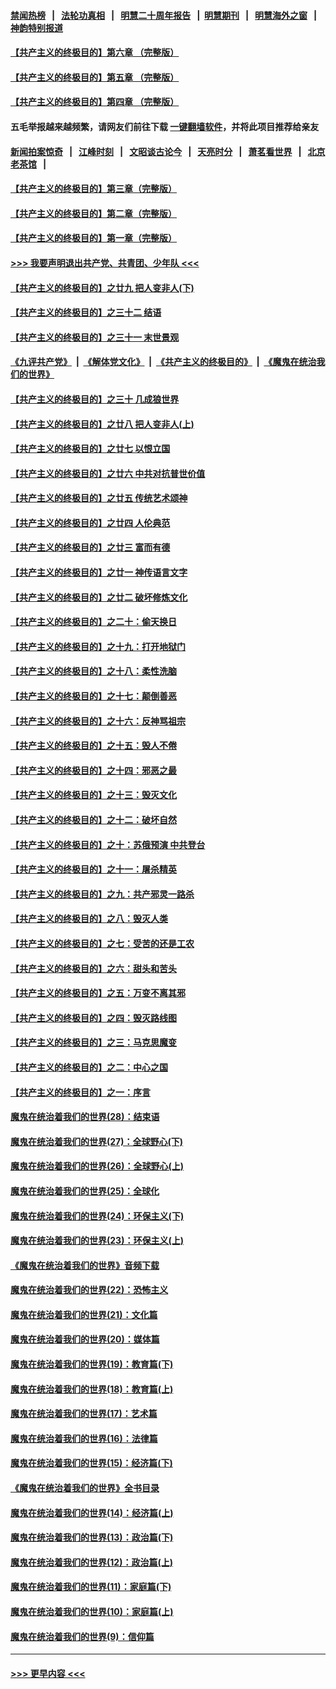 #### [禁闻热榜](热点新闻.md?=0)  &nbsp;&nbsp;|&nbsp;&nbsp; [法轮功真相](https://github.com/gfw-breaker/truth/blob/master/README.md?=0) &nbsp;&nbsp;|&nbsp;&nbsp; [明慧二十周年报告](https://github.com/gfw-breaker/mh-reports/blob/master/README.md?=0) &nbsp;&nbsp;|&nbsp;&nbsp;[明慧期刊](https://github.com/gfw-breaker/mh-qikan) &nbsp;&nbsp;|&nbsp;&nbsp; [明慧海外之窗](https://github.com/gfw-breaker/mh-news/blob/master/README.md?=0) &nbsp;&nbsp;|&nbsp;&nbsp; [神韵特别报道](https://github.com/gfw-breaker/mh-news/blob/master/shenyun.md?=0)
#### [【共产主义的终极目的】第六章 （完整版）](../pages/nsc422/n11428913.md?t=03010502) 
#### [【共产主义的终极目的】第五章 （完整版）](../pages/nsc422/n11428912.md?t=03010502) 
#### [【共产主义的终极目的】第四章 （完整版）](../pages/nsc422/n11428907.md?t=03010502) 
#### 五毛举报越来越频繁，请网友们前往下载 [一键翻墙软件](https://github.com/gfw-breaker/ssr-accounts)，并将此项目推荐给亲友
#### [新闻拍案惊奇](https://github.com/gfw-breaker/banned-news/blob/master/pages/link4.md) &nbsp;&nbsp;|&nbsp;&nbsp; [江峰时刻](https://github.com/gfw-breaker/banned-news/blob/master/pages/link4.md) &nbsp;&nbsp;|&nbsp;&nbsp; [文昭谈古论今](https://github.com/gfw-breaker/banned-news/blob/master/pages/link4.md) &nbsp;&nbsp;|&nbsp;&nbsp; [天亮时分](https://github.com/gfw-breaker/banned-news/blob/master/pages/link4.md) &nbsp;&nbsp;|&nbsp;&nbsp; [萧茗看世界](https://github.com/gfw-breaker/banned-news/blob/master/pages/link4.md) &nbsp;&nbsp;|&nbsp;&nbsp; [北京老茶馆](https://github.com/gfw-breaker/banned-news/blob/master/pages/link4.md) &nbsp;&nbsp;|&nbsp;&nbsp; 
#### [【共产主义的终极目的】第三章（完整版）](../pages/nsc422/n11428848.md?t=03010502) 
#### [【共产主义的终极目的】第二章（完整版）](../pages/nsc422/n11428831.md?t=03010502) 
#### [【共产主义的终极目的】第一章（完整版）](../pages/nsc422/n11417651.md?t=03010502) 
#### [>>> 我要声明退出共产党、共青团、少年队 <<<](https://github.com/begood0513/goodnews/blob/master/quit/letter.md) 
#### [【共产主义的终极目的】之廿九 把人变非人(下)](../pages/nsc422/n11344140.md?t=03010502) 
#### [【共产主义的终极目的】之三十二 结语](../pages/nsc422/n11360535.md?t=03010502) 
#### [【共产主义的终极目的】之三十一 末世景观](../pages/nsc422/n11351129.md?t=03010502) 
#### [《九评共产党》](https://github.com/begood0513/9ping.md/blob/master/README.md) &nbsp;|&nbsp; [《解体党文化》](../../../../jtdwh.md/blob/master/README.md)  &nbsp;|&nbsp; [《共产主义的终极目的》](../../../../gczydzjmd.md/blob/master/README.md) &nbsp;|&nbsp; [《魔鬼在统治我们的世界》](../../../../mgztzwmdsj.md/blob/master/README.md) 
#### [【共产主义的终极目的】之三十 几成狼世界](../pages/nsc422/n11348280.md?t=03010502) 
#### [【共产主义的终极目的】之廿八 把人变非人(上)](../pages/nsc422/n11340492.md?t=03010502) 
#### [【共产主义的终极目的】之廿七 以恨立国](../pages/nsc422/n11336944.md?t=03010502) 
#### [【共产主义的终极目的】之廿六 中共对抗普世价值](../pages/nsc422/n11324785.md?t=03010502) 
#### [【共产主义的终极目的】之廿五 传统艺术颂神](../pages/nsc422/n11296396.md?t=03010502) 
#### [【共产主义的终极目的】之廿四 人伦典范](../pages/nsc422/n11296397.md?t=03010502) 
#### [【共产主义的终极目的】之廿三 富而有德](../pages/nsc422/n11283598.md?t=03010502) 
#### [【共产主义的终极目的】之廿一 神传语言文字](../pages/nsc422/n11263265.md?t=03010502) 
#### [【共产主义的终极目的】之廿二 破坏修炼文化](../pages/nsc422/n11245728.md?t=03010502) 
#### [【共产主义的终极目的】之二十：偷天换日](../pages/nsc422/n11238846.md?t=03010502) 
#### [【共产主义的终极目的】之十九：打开地狱门](../pages/nsc422/n11206376.md?t=03010502) 
#### [【共产主义的终极目的】之十八：柔性洗脑](../pages/nsc422/n11199994.md?t=03010502) 
#### [【共产主义的终极目的】之十七：颠倒善恶](../pages/nsc422/n11179782.md?t=03010502) 
#### [【共产主义的终极目的】之十六：反神骂祖宗](../pages/nsc422/n11166798.md?t=03010502) 
#### [【共产主义的终极目的】之十五：毁人不倦](../pages/nsc422/n11166792.md?t=03010502) 
#### [【共产主义的终极目的】之十四：邪恶之最](../pages/nsc422/n11150249.md?t=03010502) 
#### [【共产主义的终极目的】之十三：毁灭文化](../pages/nsc422/n11135227.md?t=03010502) 
#### [【共产主义的终极目的】之十二：破坏自然](../pages/nsc422/n11135214.md?t=03010502) 
#### [【共产主义的终极目的】之十：苏俄预演 中共登台](../pages/nsc422/n11118424.md?t=03010502) 
#### [【共产主义的终极目的】之十一：屠杀精英](../pages/nsc422/n11118442.md?t=03010502) 
#### [【共产主义的终极目的】之九：共产邪灵一路杀](../pages/nsc422/n11114139.md?t=03010502) 
#### [【共产主义的终极目的】之八：毁灭人类](../pages/nsc422/n11108503.md?t=03010502) 
#### [【共产主义的终极目的】之七：受苦的还是工农](../pages/nsc422/n11101809.md?t=03010502) 
#### [【共产主义的终极目的】之六：甜头和苦头](../pages/nsc422/n11096971.md?t=03010502) 
#### [【共产主义的终极目的】之五：万变不离其邪](../pages/nsc422/n11091285.md?t=03010502) 
#### [【共产主义的终极目的】之四：毁灭路线图](../pages/nsc422/n11086284.md?t=03010502) 
#### [【共产主义的终极目的】之三：马克思魔变](../pages/nsc422/n11061941.md?t=03010502) 
#### [【共产主义的终极目的】之二：中心之国](../pages/nsc422/n11047728.md?t=03010502) 
#### [【共产主义的终极目的】之一：序言](../pages/nsc422/n11086077.md?t=03010502) 
#### [魔鬼在统治着我们的世界(28)：结束语](../pages/nsc422/n10936246.md?t=03010502) 
#### [魔鬼在统治着我们的世界(27)：全球野心(下)](../pages/nsc422/n10928319.md?t=03010502) 
#### [魔鬼在统治着我们的世界(26)：全球野心(上)](../pages/nsc422/n10900318.md?t=03010502) 
#### [魔鬼在统治着我们的世界(25)：全球化](../pages/nsc422/n10788205.md?t=03010502) 
#### [魔鬼在统治着我们的世界(24)：环保主义(下)](../pages/nsc422/n10695307.md?t=03010502) 
#### [魔鬼在统治着我们的世界(23)：环保主义(上)](../pages/nsc422/n10688613.md?t=03010502) 
#### [《魔鬼在统治着我们的世界》音频下载](../pages/nsc422/n10635553.md?t=03010502) 
#### [魔鬼在统治着我们的世界(22)：恐怖主义](../pages/nsc422/n10614727.md?t=03010502) 
#### [魔鬼在统治着我们的世界(21)：文化篇](../pages/nsc422/n10597706.md?t=03010502) 
#### [魔鬼在统治着我们的世界(20)：媒体篇](../pages/nsc422/n10586579.md?t=03010502) 
#### [魔鬼在统治着我们的世界(19)：教育篇(下)](../pages/nsc422/n10564808.md?t=03010502) 
#### [魔鬼在统治着我们的世界(18)：教育篇(上)](../pages/nsc422/n10526970.md?t=03010502) 
#### [魔鬼在统治着我们的世界(17)：艺术篇](../pages/nsc422/n10499093.md?t=03010502) 
#### [魔鬼在统治着我们的世界(16)：法律篇](../pages/nsc422/n10485969.md?t=03010502) 
#### [魔鬼在统治着我们的世界(15)：经济篇(下)](../pages/nsc422/n10469975.md?t=03010502) 
#### [《魔鬼在统治着我们的世界》全书目录](../pages/nsc422/n10464261.md?t=03010502) 
#### [魔鬼在统治着我们的世界(14)：经济篇(上)](../pages/nsc422/n10457370.md?t=03010502) 
#### [魔鬼在统治着我们的世界(13)：政治篇(下)](../pages/nsc422/n10448270.md?t=03010502) 
#### [魔鬼在统治着我们的世界(12)：政治篇(上)](../pages/nsc422/n10444576.md?t=03010502) 
#### [魔鬼在统治着我们的世界(11)：家庭篇(下)](../pages/nsc422/n10440961.md?t=03010502) 
#### [魔鬼在统治着我们的世界(10)：家庭篇(上)](../pages/nsc422/n10435448.md?t=03010502) 
#### [魔鬼在统治着我们的世界(9)：信仰篇](../pages/nsc422/n10432159.md?t=03010502) 

----
#### [ >>> 更早内容 <<< ](../indexes/nsc422-earlier.md)
